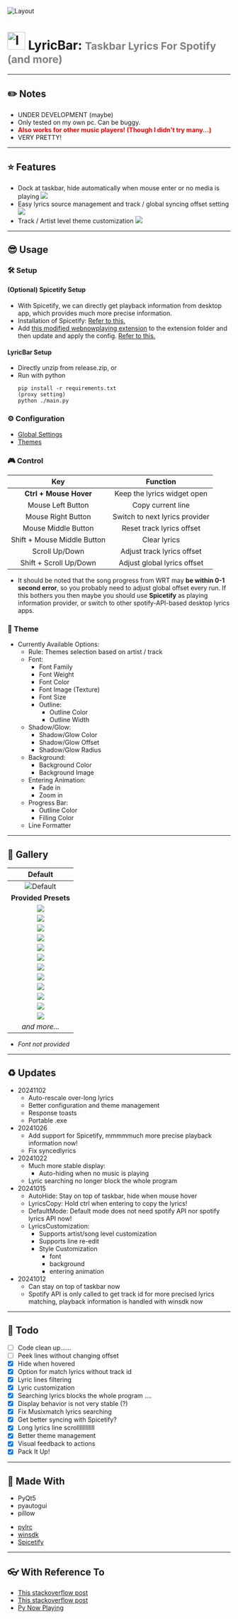 ![Layout](readme_resources/gifs/beyonce_aliensuperstar.gif)

# <img src="readme_resources/icon.ico" alt="Icon" width="40" height="40"> LyricBar: <small style="color:grey">Taskbar Lyrics For Spotify (and more)</small>

----
## ✏️ Notes

- UNDER DEVELOPMENT (maybe)
- Only tested on my own pc. Can be buggy.
- <span style="color:red; font-weight:bold;">Also works for other music players! (Though I didn't try many...)</span>
- VERY PRETTY!

----

## ⭐ Features

- Dock at taskbar, hide automatically when mouse enter or no media is playing
    ![](readme_resources/auto_hide.gif)
- Easy lyrics source management and track / global syncing offset setting
    ![](readme_resources/lyric_management.gif)
- Track / Artist level theme customization
    ![](readme_resources/theme_customization.gif)

----

## 😎 Usage

### 🛠 Setup

#### (Optional) Spicetify Setup
- With Spicetify, we can directly get playback information from desktop app, which provides much more precise information.
- Installation of Spicetify: [Refer to this.](https://spicetify.app/docs/advanced-usage/installation/)
- Add [this modified webnowplaying extension](webnowplaying.js) to the extension folder and then update and apply the config. [Refer to this.](https://spicetify.app/docs/advanced-usage/extensions)

#### LyricBar Setup

- Directly unzip from release.zip, or
- Run with python
    ```
    pip install -r requirements.txt
    (proxy setting)
    python ./main.py
    ```

### ⚙️ Configuration
- [Global Settings](settings.yaml)
- [Themes](themes/)

### 🎮 Control

| Key | Function |
|:---:|:--------:|
| **Ctrl + Mouse Hover** | Keep the lyrics widget open |
| Mouse Left Button | Copy current line |
| Mouse Right Button | Switch to next lyrics provider |
| Mouse Middle Button | Reset track lyrics offset |
| Shift + Mouse Middle Button | Clear lyrics |
| Scroll Up/Down | Adjust track lyrics offset |
| Shift + Scroll Up/Down | Adjust global lyrics offset |

- It should be noted that the song progress from WRT may **be within 0-1 second error**, so you probably need to adjust global offset every run. If this bothers you then maybe you should use **Spicetify** as playing information provider, or switch to other spotify-API-based desktop lyrics apps.

### 🎨 Theme 

- Currently Available Options:
    - Rule: Themes selection based on artist / track
    - Font:
        - Font Family
        - Font Weight
        - Font Color
        - Font Image (Texture)
        - Font Size
        - Outline:
            - Outline Color
            - Outline Width
    - Shadow/Glow:
        - Shadow/Glow Color
        - Shadow/Glow Offset
        - Shadow/Glow Radius
    - Background:
        - Background Color
        - Background Image
    - Entering Animation:
        - Fade in
        - Zoom in
    - Progress Bar:
        - Outline Color
        - Filling Color
    - Line Formatter

----

## 🎨 Gallery

| Default |
|:-------:|
| ![Default](readme_resources/gifs/janeremover_magiciwantu.gif) |
| **Provided Presets** |
| ![](readme_resources/gifs/adriannelenker_notalotjustforever.gif) |
| ![](readme_resources/gifs/bjork_hyperballad.gif)|
| ![](readme_resources/gifs/fkatwigs_eusexua.gif) |
| ![](readme_resources/gifs/frankocean_godspeed.gif) |
| ![](readme_resources/gifs/lanadelreymarinersaprtmentcomplex.gif) |
| ![](readme_resources/gifs/newjeans_ditto.gif) |
| ![](readme_resources/gifs/phoebebridgers_saviorcomplex.gif) |
| ![](readme_resources/gifs/rosalia_monomami.gif) |
| ![](readme_resources/gifs/soccermommy_yellowisthecolorofhereyes.gif) |
| ![](readme_resources/gifs/sufjanstevens_casmirpulaskiday.gif) |
| ![](readme_resources/gifs/troyesivan_howwtostaywithyou.gif) |
| ![](readme_resources/gifs/tylerthecreator_sticky.gif) |
| *and more...*|

- *Font not provided*

----

## ♻️ Updates

- 20241102
    - Auto-rescale over-long lyrics
    - Better configuration and theme management
    - Response toasts
    - Portable .exe
- 20241026
    - Add support for Spicetify, mmmmmuch more precise playback information now!
    - Fix syncedlyrics
- 20241022
    - Much more stable display:
        - Auto-hiding when no music is playing
    - Lyric searching no longer block the whole program
- 20241015
    - AutoHide: Stay on top of taskbar, hide when mouse hover
    - LyricsCopy: Hold ctrl when entering to copy the lyrics!
    - DefaultMode: Default mode does not need spotify API nor spotify lyrics API now!
    - LyricsCustomization:
        - Supports artist/song level customization
        - Supports line re-edit
        - Style Customization
            - font
            - background
            - entering animation
- 20241012
    - Can stay on top of taskbar now
    - Spotify API is only called to get track id for more precised lyrics matching, playback information is handled with winsdk now

----

## 💼 Todo

- [ ] Code clean up......
- [ ] Peek lines without changing offset
- [x] Hide when hovered
- [x] Option for match lyrics without track id
- [x] Lyric lines filtering
- [x] Lyric customization
- [x] Searching lyrics blocks the whole program ....
- [x] Display behavior is not very stable (?)
- [x] Fix Musixmatch lyrics searching
- [x] Get better syncing with Spicetify?
- [x] Long lyrics line scrollllllllllll
- [x] Better theme management
- [x] Visual feedback to actions
- [x] Pack It Up! 

----

## 💖 Made With
- PyQt5
- pyautogui
- pillow
<!-- - [syrics](https://github.com/akashrchandran/Syrics)
- [spotipy](https://github.com/spotipy-dev/spotipy) -->
- [pylrc](https://github.com/doakey3/pylrc)
- [winsdk](https://github.com/pywinrt/python-winsdk)
- [Spicetify](https://spicetify.app)

----

## 👓 With Reference To
- [This stackoverflow post](https://stackoverflow.com/questions/64290561/qlabel-correct-positioning-for-text-outline)
- [This stackoverflow post](https://stackoverflow.com/questions/79080076/how-to-set-a-qwidget-hidden-when-mouse-hovering-and-reappear-when-mouse-leaving)
- [Py Now Playing](https://github.com/ABUCKY0/py-now-playing)